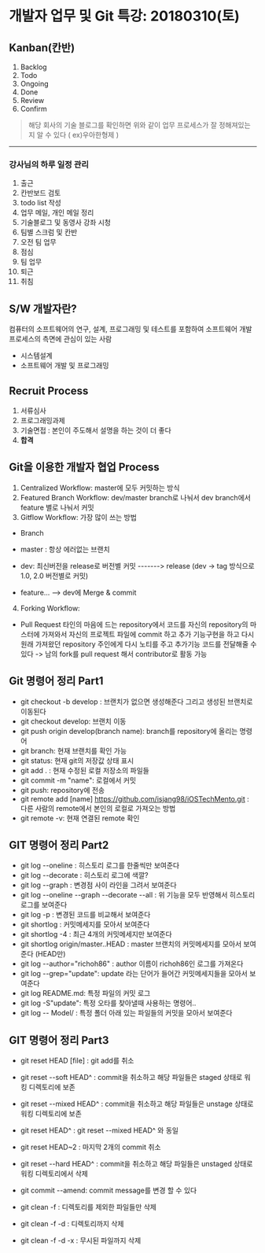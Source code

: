 # 개발자 업무 및 Git 특강: 20180310(토)

## Kanban(칸반)

1. Backlog 
2. Todo 
3. Ongoing 
4. Done 
5. Review 
6. Confirm

> 해당 회사의 기술 블로그를 확인하면 위와 같이 업무 프로세스가 잘 정해져있는지 알 수 있다 ( ex)우아한형제 )

---

### 강사님의 하루 일정 관리

1. 출근
2. 칸반보드 검토
3. todo list 작성
4. 업무 메일, 개인 메일 정리
5. 기술블로그 및 동영사 강좌 시청
6. 팀별 스크럼 및 칸반
7. 오전 팀 업무
8. 점심 
9. 팀 업무
10. 퇴근 
11. 취침

## S/W 개발자란?

컴퓨터의 소프트웨어의 연구, 설계, 프로그래밍 및 테스트를 포함하여
소프트웨어 개발 프로세스의 측면에 관심이 있는 사람

- 시스템설계
- 소프트웨어 개발 및 프로그래밍

## Recruit Process

1. 서류심사 
2. 프로그래밍과제 
3. 기술면접 : 본인이 주도해서 설명을 하는 것이 더 좋다 
4. **합격**


## Git을 이용한 개발자 협업 Process

1. Centralized Workflow: master에 모두 커밋하는 방식
2. Featured Branch Workflow: dev/master branch로 나눠서 dev branch에서 feature 별로 나눠서 커밋
3. Gitflow Workflow: 가장 많이 쓰는 방법

 - Branch

  - master : 항상 에러없는 브랜치
  - dev: 최신버전을 release로 버전별 커밋 -------> release (dev -> tag 방식으로 1.0, 2.0 버전별로 커밋)
  - feature... --> dev에 Merge & commit

4. Forking Workflow: 
  - Pull Request 타인의 마음에 드는 repository에서 코드를 자신의 repository의 마스터에 가져와서 자신의 프로젝트 파일에 commit 하고 추가 기능구현을 하고 다시 원래 가져왔던 repository 주인에게 다시 노티를 주고 추가기능 코드를 전달해줄 수 있다
-> 남의 fork를 pull request 해서 contributor로 활동 가능

## Git 명령어 정리 Part1

- git checkout -b develop : 브랜치가 없으면 생성해준다 그리고 생성된 브랜치로 이동된다
- git checkout develop: 브랜치 이동
- git push origin develop(branch name): branch를 repository에 올리는 명령어 
- git branch: 현재 브랜치를 확인 가능
- git status: 현재 git의 저장값 상태 표시
- git add . : 현재 수정된 로컬 저장소의 파일들
- git commit -m "name": 로컬에서 커밋
- git push: repository에 전송
- git remote add [name] https://github.com/isjang98/iOSTechMento.git : 다른 사람의 remote에서
본인의 로컬로 가져오는 방법
- git remote -v: 현재 연결된 remote 확인

## GIT 명령어 정리 Part2

- git log --oneline : 히스토리 로그를 한줄씩만 보여준다
- git log --decorate : 히스토리 로그에 색깔?
- git log --graph : 변경점 사이 라인을 그려서 보여준다
- git log --oneline --graph --decorate --all : 위 기능을 모두 반영해서 히스토리 로그를 보여준다
- git log -p : 변경된 코드를 비교해서 보여준다
- git shortlog : 커밋메세지를 모아서 보여준다
- git shortlog -4 : 최근 4개의 커밋메세지만 보여준다
- git shortlog origin/master..HEAD : master 브랜치의 커밋메세지를 모아서 보여준다 (HEAD만)
- git log --author="richoh86" : author 이름이 richoh86인 로그를 가져온다
- git log --grep="update": update 라는 단어가 들어간 커밋메세지들을 모아서 보여준다
- git log README.md: 특정 파일의 커밋 로그
- git log -S"update": 특정 오타를 찾아낼때 사용하는 명령어..
- git log -- Model/ : 특정 폴더 아래 있는 파일들의 커밋을 모아서 보여준다    

## GIT 명령어 정리 Part3

- git reset HEAD [file] : git add를 취소
- git reset --soft HEAD^ : commit을 취소하고 해당 파일들은 staged 상태로 워킹 디렉토리에 보존
- git reset --mixed HEAD^ : commit을 취소하고 해당 파일들은 unstage 상태로 워킹 디렉토리에 보존
- git reset HEAD^ : git reset --mixed HEAD^ 와 동일
- git reset HEAD~2 : 마지막 2개의 commit 취소
- git reset --hard HEAD^ : commit을 취소하고 해당 파일들은 unstaged 상태로 워킹 디렉토리에서 삭제
- git commit --amend: commit message를 변경 할 수 있다

- git clean -f : 디렉토리를 제외한 파일들만 삭제
- git clean -f -d : 디렉토리까지 삭제
- git clean -f -d -x : 무시된 파일까지 삭제